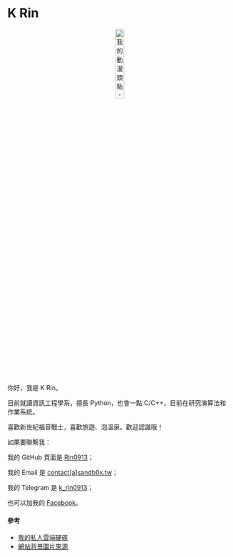 # K Rin

<div style="text-align: center;">
    <img src="/s/shinji.jpg" alt="我的動漫頭貼-真嗣醬" style="width: 20%;">
</div>

你好，我是 K Rin。

目前就讀資訊工程學系，擅長 Python，也會一點 C/C++，目前在研究演算法和作業系統。

喜歡新世紀福音戰士，喜歡旅遊、泡溫泉。歡迎認識哦！

如果要聯繫我：

我的 GitHub 頁面是 [Rin0913](https://github.com/Rin0913)；

我的 Email 是 [contact[a]sandb0x.tw](mailto:contact@sandb0x.tw)；

我的 Telegram 是 [k_rin0913](https://t.me/k_rin0913)；

也可以加我的 [Facebook](https://www.facebook.com/profile.php?id=61565613403764)。


#### 參考

- [我的私人雲端硬碟](/drive/)
- [網站背景圖片來源](https://www.zerochan.net/3483232)
